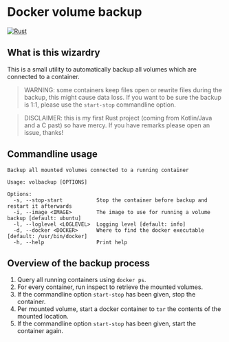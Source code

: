 # Docker volume backup

[![Rust](https://github.com/cpo/volbackup-rust/actions/workflows/rust.yml/badge.svg)](https://github.com/cpo/volbackup-rust/actions/workflows/rust.yml)

## What is this wizardry
This is a small utility to automatically backup all volumes which are connected to a container.

> WARNING: some containers keep files open or rewrite files during the backup, this might cause data loss. If you want to be sure the backup is 1:1, please use the `start-stop` commandline option.

> DISCLAIMER: this is my first Rust project (coming from Kotlin/Java and a C past) so have mercy. If you have remarks please open an issue, thanks!

## Commandline usage

```
Backup all mounted volumes connected to a running container

Usage: volbackup [OPTIONS]

Options:
  -s, --stop-start           Stop the container before backup and restart it afterwards
  -i, --image <IMAGE>        The image to use for running a volume backup [default: ubuntu]
  -l, --loglevel <LOGLEVEL>  Logging level [default: info]
  -d, --docker <DOCKER>      Where to find the docker executable [default: /usr/bin/docker]
  -h, --help                 Print help
```

## Overview of the backup process

1. Query all running containers using `docker ps`.
1. For every container, run inspect to retrieve the mounted volumes.
1. If the commandline option `start-stop` has been given, stop the container.
1. Per mounted volume, start a docker container to `tar` the contents of the mounted location.
1. If the commandline option `start-stop` has been given, start the container again.
